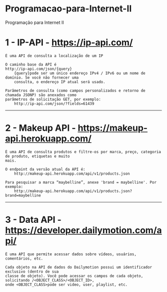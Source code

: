 # Programacao-para-Internet-II
Programação para Internet II

# 1 - IP-API - https://ip-api.com/

    É uma API de consulta a localização de um IP
    
    O caminho base da API é
    http://ip-api.com/json/{query}
        {query}pode ser um único endereço IPv4 / IPv6 ou um nome de domínio. Se você não fornecer uma 
        consulta, o endereço IP atual será usado.
    
    Parâmetros de consulta (como campos personalizados e retorno de chamada JSONP) são anexados como 
    parâmetros de solicitação GET, por exemplo:
        http://ip-api.com/json/?fields=61439

----------------------------------------------------------------------------------------------------------

# 2 - Makeup API - https://makeup-api.herokuapp.com/

    É uma API de consulta produtos e filtre-os por marca, preço, categoria de produto, etiquetas e muito
    mais.

    O endpoint da versão atual da API é:
        http://makeup-api.herokuapp.com/api/v1/products.json
    
    Para pesquisar a marca “maybelline”, anexe 'brand = maybelline'. Por exemplo:
        http://makeup-api.herokuapp.com/api/v1/products.json?brand=maybelline

----------------------------------------------------------------------------------------------------------

# 3 - Data API - https://developer.dailymotion.com/api/

    É uma API que permite acessar dados sobre vídeos, usuários, comentários, etc.

    Cada objeto na API de dados do Dailymotion possui um identificador exclusivo (dentro de sua
    classe de objeto). Você pode acessar os campos de cada objeto, solicitando /<OBJECT_CLASS>/<OBJECT_ID>,
    onde <OBJECT_CLASS>pode ser video, user, playlist, etc.

